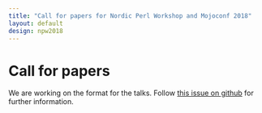 ```yaml
---
title: "Call for papers for Nordic Perl Workshop and Mojoconf 2018"
layout: default
design: npw2018
---
```


# Call for papers

We are working on the format for the talks. Follow
[this issue on github](https://github.com/oslo-pm/NPW2018/issues/2)
for further information.
